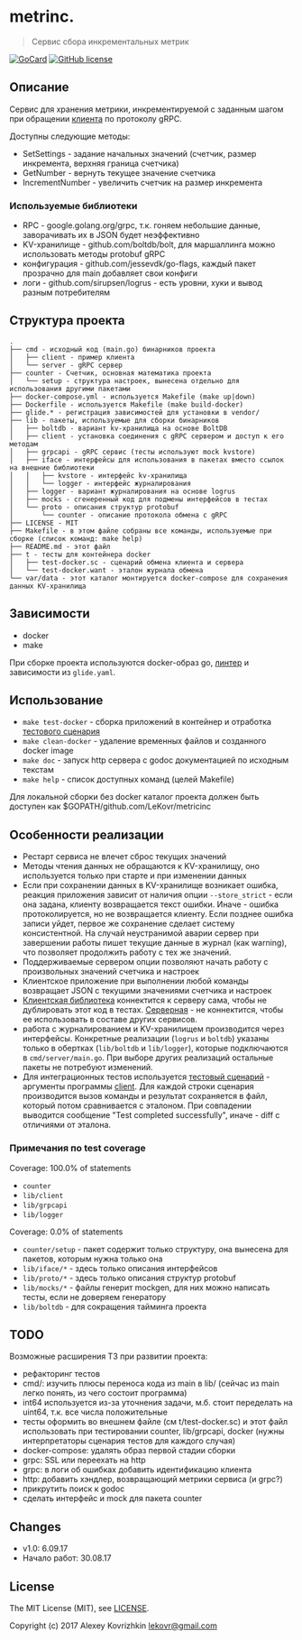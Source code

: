 # metrinc.

> Сервис сбора инкрементальных метрик

[![GoCard][1]][2]
[![GitHub license][3]][4]

[1]: https://goreportcard.com/badge/LeKovr/metricinc
[2]: https://goreportcard.com/report/github.com/LeKovr/metricinc
[3]: https://img.shields.io/badge/license-MIT-blue.svg
[4]: LICENSE

## Описание

Сервис для хранения метрики, инкрементируемой с заданным шагом при обращении [клиента](cmd/client) по протоколу gRPC.

Доступны следующие методы:

* SetSettings - задание начальных значений (счетчик, размер инкремента, верхняя граница счетчика)
* GetNumber - вернуть текущее значение счетчика
* IncrementNumber - увеличить счетчик на размер инкремента

### Используемые библиотеки

* RPC - google.golang.org/grpc, т.к. гоняем небольшие данные, заворачивать их в JSON будет неэффективно
* KV-хранилище - github.com/boltdb/bolt, для маршаллинга можно использовать методы protobuf gRPC
* конфигурация - github.com/jessevdk/go-flags, каждый пакет прозрачно для main добавляет свои конфиги
* логи - github.com/sirupsen/logrus - есть уровни, хуки и вывод разным потребителям

## Структура проекта

```
.
├── cmd - исходный код (main.go) бинарников проекта
│   ├── client - пример клиента
│   └── server - gRPC cервер
├── counter - Счетчик, основная математика проекта
│   └── setup - структура настроек, вынесена отдельно для использования другими пакетами
├── docker-compose.yml - используется Makefile (make up|down)
├── Dockerfile - используется Makefile (make build-docker)
├── glide.* - регистрация зависимостей для установки в vendor/
├── lib - пакеты, используемые для сборки бинарников
│   ├── boltdb - вариант kv-хранилища на основе BoltDB
│   ├── client - установка соединения с gRPC сервером и доступ к его методам
│   ├── grpcapi - gRPC сервис (тесты используют mock kvstore)
│   ├── iface - интерфейсы для использования в пакетах вместо ссылок на внешние библиотеки
│   │   ├── kvstore - интерфейс kv-хранилища
│   │   └── logger - интерфейс журналирования
│   ├── logger - вариант журналирования на основе logrus
│   ├── mocks - сгенеренный код для подмены интерфейсов в тестах
│   └── proto - описания структур protobuf
│       └── counter - описание протокола обмена с gRPC
├── LICENSE - MIT
├── Makefile - в этом файле собраны все команды, используемые при сборке (список команд: make help)
├── README.md - этот файл
├── t - тесты для контейнера docker
│   ├── test-docker.sc - сценарий обмена клиента и сервера
│   └── test-docker.want - эталон журнала обмена
└── var/data - этот каталог монтируется docker-compose для сохранения данных KV-хранилища

```

## Зависимости

* docker
* make

При сборке проекта используются docker-образ go, [линтер](https://github.com/golang/lint/golint) и зависимости из `glide.yaml`.

## Использование

* `make test-docker` - сборка приложений в контейнер и отработка [тестового сценария](t/test-docker.sc)
* `make clean-docker` - удаление временных файлов и созданного docker image
* `make doc` - запуск http сервера с godoc документацией по исходным текстам
* `make help` - список доступных команд (целей Makefile)

Для локальной сборки без docker каталог проекта должен быть доступен как $GOPATH/github.com/LeKovr/metricinc

## Особенности реализации

* Рестарт сервиса не влечет сброс текущих значений
* Методы чтения данных не обращаются к KV-хранилищу, оно используется только при старте и при изменении данных
* Если при сохранении данных в KV-хранилище возникает ошибка, реакция приложения зависит от наличия опции `--store_strict` - если она задана, клиенту возвращается текст ошибки. Иначе - ошибка протоколируется, но не возвращается клиенту. Если позднее ошибка записи уйдет, первое же сохранение сделает систему консистентной. На случай неустранимой аварии сервер при завершении работы пишет текущие данные в журнал (как warning), что позволяет продолжить работу с тех же значений.
* Поддерживаемые сервером опции позволяют начать работу с произвольных значений счетчика и настроек
* Клиентское приложение при выполнении любой команды возвращает JSON с текущими значениями счетчика и настроек
* [Клиентская библиотека](lib/client) коннектится к серверу сама, чтобы не дублировать этот код в тестах. [Серверная](lib/grpcapi) - не коннектится, чтобы ее использовать в составе других сервисов.
* работа с журналированием и KV-хранилищем производится через интерфейсы. Конкретные реализации (`logrus` и `boltdb`) указаны только в обертках (`lib/boltdb` и `lib/logger`), которые подключаются в `cmd/server/main.go`. При выборе других реализаций остальные пакеты не потребуют изменений.
* Для интеграционных тестов используется [тестовый сценарий](t/test-docker.sc) - аргументы программы [client](cmd/client). Для каждой строки сценария производится вызов команды и результат сохраняется в файл, который потом сравнивается с эталоном. При совпадении выводится сообщение "Test completed successfully", иначе - diff с отличиями от эталона.

### Примечания по test coverage

Coverage: 100.0% of statements

* `counter`
* `lib/client`
* `lib/grpcapi`
* `lib/logger`

Coverage: 0.0% of statements

* `counter/setup` - пакет содержит только структуру, она вынесена для пакетов, которым нужна только она
* `lib/iface/*` - здесь только описания интерфейсов
* `lib/proto/*` - здесь только описания структур protobuf
* `lib/mocks/*` - файлы генерит mockgen, для них можно написать тесты, если не доверяем генератору
* `lib/boltdb` - для сокращения тайминга проекта

## TODO

Возможные расширения ТЗ при развитии проекта:

* рефакторинг тестов
* cmd/: изучить плюсы переноса кода из main в lib/ (сейчас из main легко понять, из чего состоит программа)
* int64 используется из-за уточнения задачи, м.б. стоит переделать на uint64, т.к. все числа положительные
* тесты оформить во внешнем файле (см t/test-docker.sc) и этот файл использовать при тестировании counter, lib/grpcapi, docker (нужны интерпретаторы сценария тестов для каждого случая)
* docker-compose: удалять образ первой стадии сборки
* grpc: SSL или переехать на http
* grpc: в логи об ошибках добавить идентификацию клиента
* http: добавить хэндлер, возвращающий метрики сервиса (и grpc?)
* прикрутить поиск к godoc
* сделать интерфейс и mock для пакета counter

## Changes

* v1.0: 6.09.17
* Начало работ: 30.08.17

## License

The MIT License (MIT), see [LICENSE](LICENSE).

Copyright (c) 2017 Alexey Kovrizhkin lekovr@gmail.com
